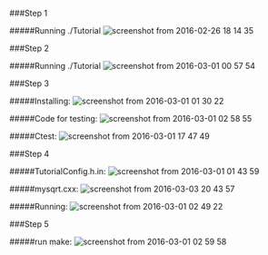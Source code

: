 ###Step 1

#####Running ./Tutorial
![screenshot from 2016-02-26 18 14 35](https://cloud.githubusercontent.com/assets/16448052/13508523/370c4462-e17f-11e5-9533-d39f74ab44e2.png)

###Step 2

#####Running ./Tutorial
![screenshot from 2016-03-01 00 57 54](https://cloud.githubusercontent.com/assets/16448052/13509147/f3d42018-e181-11e5-9b40-3288bafe75fc.png)

###Step 3

#####Installing:
![screenshot from 2016-03-01 01 30 22](https://cloud.githubusercontent.com/assets/16448052/13509251/6bce50f2-e182-11e5-88ac-0bba0927efa4.png)

#####Code for testing:
![screenshot from 2016-03-01 02 58 55](https://cloud.githubusercontent.com/assets/16448052/13509398/1e4f0ea6-e183-11e5-9e68-bee84af310c1.png)

#####Ctest:
![screenshot from 2016-03-01 17 47 49](https://cloud.githubusercontent.com/assets/16448052/13509359/e75a28a4-e182-11e5-8c01-88af3860570c.png)

###Step 4

#####TutorialConfig.h.in:
![screenshot from 2016-03-01 01 43 59](https://cloud.githubusercontent.com/assets/16448052/13509915/0272e2fe-e186-11e5-8d24-48d360244482.png)

#####mysqrt.cxx:
![screenshot from 2016-03-03 20 43 57](https://cloud.githubusercontent.com/assets/16448052/13509476/916daa82-e183-11e5-9a4e-e1fd0d954aa6.png)

#####Running:
![screenshot from 2016-03-01 02 49 22](https://cloud.githubusercontent.com/assets/16448052/13509982/5c089660-e186-11e5-96c8-71baaf942c58.png)

###Step 5

#####run make:
![screenshot from 2016-03-01 02 59 58](https://cloud.githubusercontent.com/assets/16448052/13509513/d698ef9a-e183-11e5-99ed-087fc252c600.png)

